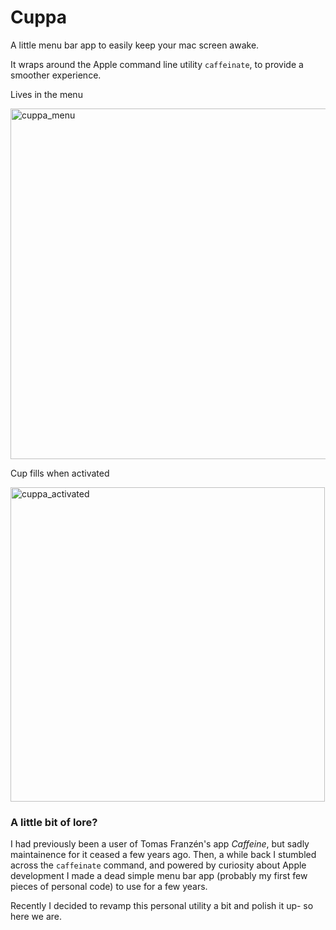 # Cuppa
A little menu bar app to easily keep your mac screen awake. 

It wraps around the Apple command line utility `caffeinate`, to provide a smoother
experience. 

Lives in the menu

<img width="561" alt="cuppa_menu" src="https://github.com/pigeonseverywhere/cuppa/assets/67492876/e1e88773-b66b-49ac-b426-d4f7ef970c1b">


Cup fills when activated

<img width="503" alt="cuppa_activated" src="https://github.com/pigeonseverywhere/cuppa/assets/67492876/82af8a1b-23f0-4964-86fe-1bfd454925ac">


### A little bit of lore? 
I had previously been a user of Tomas Franzén's app *Caffeine*, but sadly maintainence for
it ceased a few years ago. Then, a while back I stumbled across the `caffeinate`
command, and powered by curiosity about Apple development I made a dead simple menu bar app (probably my first few pieces of personal code) to use for a few years. 

Recently I decided to revamp this personal utility a bit and polish it up- so here we are. 




